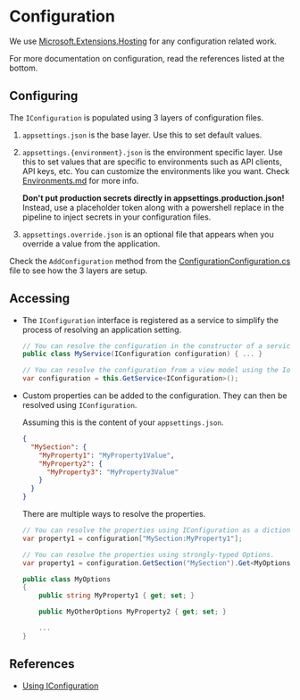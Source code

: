 ﻿# Configuration

We use [Microsoft.Extensions.Hosting](https://www.nuget.org/packages/Microsoft.Extensions.Hosting) for any configuration related work.

For more documentation on configuration, read the references listed at the bottom.

## Configuring

The `IConfiguration` is populated using 3 layers of configuration files.
1. `appsettings.json` is the base layer. Use this to set default values.
1. `appsettings.{environment}.json` is the environment specific layer. Use this to set values that are specific to environments such as API clients, API keys, etc. You can customize the environments like you want. Check [Environments.md](Environments.md) for more info.
   
   **Don't put production secrets directly in appsettings.production.json!** Instead, use a placeholder token along with a powershell replace in the  pipeline to inject secrets in your configuration files.
 
1. `appsettings.override.json` is an optional file that appears when you override a value from the application.

Check the `AddConfiguration` method from the [ConfigurationConfiguration.cs](../src/app/ParklandPriceSurvey.Presentation/Configuration/ConfigurationConfiguration.cs) file to see how the 3 layers are setup.

## Accessing

- The `IConfiguration` interface is registered as a service to simplify the process of resolving an application setting.

  ```csharp
  // You can resolve the configuration in the constructor of a service using the IoC.
  public class MyService(IConfiguration configuration) { ... }

  // You can resolve the configuration from a view model using the IoC.
  var configuration = this.GetService<IConfiguration>();
  ```

- Custom properties can be added to the configuration. They can then be resolved using `IConfiguration`. 

  Assuming this is the content of your `appsettings.json`.
  ```json
  {
    "MySection": {
      "MyProperty1": "MyProperty1Value",
      "MyProperty2": {
        "MyProperty3": "MyProperty3Value"
      }
    }
  }
  ```

  There are multiple ways to resolve the properties.
  ```csharp
  // You can resolve the properties using IConfiguration as a dictionary.
  var property1 = configuration["MySection:MyProperty1"];

  // You can resolve the properties using strongly-typed Options.
  var property1 = configuration.GetSection("MySection").Get<MyOptions>();

  public class MyOptions
  {
      public string MyProperty1 { get; set; }

      public MyOtherOptions MyProperty2 { get; set; }

      ...
  }
  ```

## References

- [Using IConfiguration](https://docs.microsoft.com/en-us/aspnet/core/fundamentals/configuration/?view=aspnetcore-3.1)
